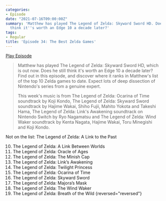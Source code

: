 ```yaml
---
categories:
- Episode
date: "2021-07-16T09:00:00Z"
summary: 'Matthew has played The Legend of Zelda: Skyward Sword HD. Does he still
  think it''s worth an Edge 10 a decade later?'
tags:
- Regular
title: 'Episode 34: The Best Zelda Games'
---
```


[Play Episode](https://shows.acast.com/the-back-page-a-video-games-podcast/episodes/6249ec71be92a6001320e9b8)
> Matthew has played The Legend of Zelda: Skyward Sword HD, which is out now. Does he still think it's worth an Edge 10 a decade later? Find out in this episode, and discover where it ranks in Matthew's list of the top 10 Zelda games to date. Expect lots of deep dissection of Nintendo's series from a genuine expert.
>
> This week's music is from The Legend of Zelda: Ocarina of Time soundtrack by Koji Kondo, The Legend of Zelda: Skyward Sword soundtrack by Hajime Wakai, Shiho Fujii, Mahito Yokota and Takeshi Hama, The Legend of Zelda: Link's Awakening soundtrack on Nintendo Switch by Ryo Nagamatsu and The Legend of Zelda: Wind Waker soundtrack by Kenta Nagata, Hajime Wakai, Toru Minegishi and Koji Kondo.

Not on the list: The Legend of Zelda: A Link to the Past

10. The Legend of Zelda: A Link Between Worlds
9. The Legend of Zelda: Oracle of Ages
8. The Legend of Zelda: The Minish Cap
7. The Legend of Zelda: Link’s Awakening
6. The Legend of Zelda: Twilight Princess
5. The Legend of Zelda: Ocarina of Time
4. The Legend of Zelda: Skyward Sword
3. The Legend of Zelda: Majora’s Mask
2. The Legend of Zelda: The Wind Waker
1.  The Legend of Zelda: Breath of the Wild
{reversed="reversed"}